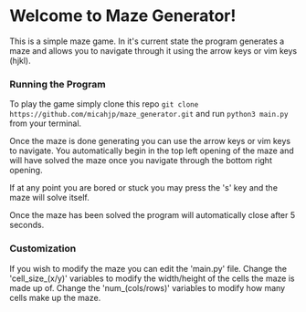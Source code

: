 # Welcome to Maze Generator!

This is a simple maze game. In it's current state the program generates a maze 
and allows you to navigate through it using the arrow keys or vim keys (hjkl).

### Running the Program

To play the game simply clone this repo `git clone https://github.com/micahjp/maze_generator.git`
and run `python3 main.py` from your terminal.

Once the maze is done generating you can use the arrow keys or vim keys to 
navigate. You automatically begin in the top left opening of the maze and will 
have solved the maze once you navigate through the bottom right opening.

If at any point you are bored or stuck you may press the 's' key and the maze 
will solve itself.

Once the maze has been solved the program will automatically close after 5 seconds.

### Customization

If you wish to modify the maze you can edit the 'main.py' file. Change the 
'cell_size_(x/y)' variables to modify the width/height of the cells the maze is
made up of. Change the 'num_(cols/rows)' variables to modify how many cells make
up the maze.
